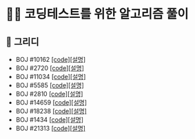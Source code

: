 # 👩‍💻 코딩테스트를 위한 알고리즘 풀이
## 📝 그리디
- BOJ #10162    [\[code\]](https://github.com/pyunji/Algorithm-Problems/blob/master/src/BOJ%2310162.py)[\[설명\]](https://dev-i.tistory.com/entry/ps-boj-10162)
- BOJ #2720     [\[code\]](https://github.com/pyunji/Algorithm-Problems/blob/master/src/BOJ%232720.py)[\[설명\]](https://dev-i.tistory.com/entry/ps-boj-2720)
- BOJ #11034    [\[code\]](https://github.com/pyunji/Algorithm-Problems/blob/master/src/BOJ%2311034.py)[\[설명\]](https://dev-i.tistory.com/entry/ps-boj-11034)
- BOJ #5585     [\[code\]](https://github.com/pyunji/Algorithm-Problems/blob/master/src/BOJ%235585.py)[\[설명\]](https://dev-i.tistory.com/entry/ps-boj-5585)
- BOJ #2810     [\[code\]](https://github.com/pyunji/Algorithm-Problems/blob/master/src/BOJ%232810.py)[\[설명\]](https://dev-i.tistory.com/entry/ps-boj-2810)
- BOJ #14659    [\[code\]](https://github.com/pyunji/Algorithm-Problems/blob/master/src/BOJ%2314659.py)[\[설명\]](https://dev-i.tistory.com/entry/ps-boj-14659)
- BOJ #18238    [\[code\]](https://github.com/pyunji/Algorithm-Problems/blob/master/src/BOJ%2318238.py)[\[설명\]](https://dev-i.tistory.com/entry/ps-boj-18238)
- BOJ #1434     [\[code\]](https://github.com/pyunji/Algorithm-Problems/blob/master/src/BOJ%231434.py)[\[설명\]](https://dev-i.tistory.com/entry/ps-boj-1434)
- BOJ #21313     [\[code\]](https://github.com/pyunji/Algorithm-Problems/blob/master/src/BOJ%2321313.py)[\[설명\]](https://dev-i.tistory.com/entry/ps-boj-21313)